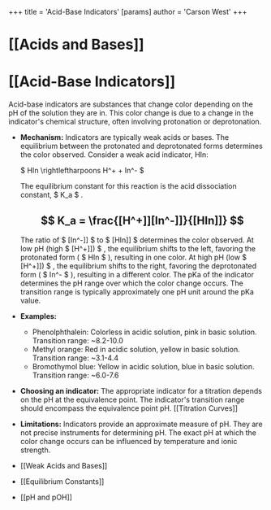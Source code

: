 +++
 title = 'Acid-Base Indicators'
[params]
	author = 'Carson West'
+++
# [[Acids and Bases]]
# [[Acid-Base Indicators]]

Acid-base indicators are substances that change color depending on the pH of the solution they are in.  This color change is due to a change in the indicator's chemical structure, often involving protonation or deprotonation.

* **Mechanism:**  Indicators are typically weak acids or bases.  The equilibrium between the protonated and deprotonated forms determines the color observed.  Consider a weak acid indicator, HIn:

   $ HIn \rightleftharpoons H^+ + In^- $ 

  The equilibrium constant for this reaction is the acid dissociation constant,  $ K_a $ .

  ##  $$ K_a = \frac{[H^+]][In^-]]}{[HIn]]} $$  
  The ratio of  $ [In^-]] $  to  $ [HIn]] $  determines the color observed.  At low pH (high  $ [H^+]]) $ , the equilibrium shifts to the left, favoring the protonated form ( $ HIn $ ), resulting in one color. At high pH (low  $ [H^+]]) $ , the equilibrium shifts to the right, favoring the deprotonated form ( $ In^- $ ), resulting in a different color. The pKa of the indicator determines the pH range over which the color change occurs.  The transition range is typically approximately one pH unit around the pKa value.


* **Examples:**

    * Phenolphthalein: Colorless in acidic solution, pink in basic solution.  Transition range: ~8.2-10.0
    * Methyl orange: Red in acidic solution, yellow in basic solution. Transition range: ~3.1-4.4
    * Bromothymol blue: Yellow in acidic solution, blue in basic solution. Transition range: ~6.0-7.6


* **Choosing an indicator:** The appropriate indicator for a titration depends on the pH at the equivalence point.  The indicator's transition range should encompass the equivalence point pH. [[Titration Curves]]


* **Limitations:** Indicators provide an approximate measure of pH. They are not precise instruments for determining pH.  The exact pH at which the color change occurs can be influenced by temperature and ionic strength.


* [[Weak Acids and Bases]]
* [[Equilibrium Constants]]
* [[pH and pOH]]

